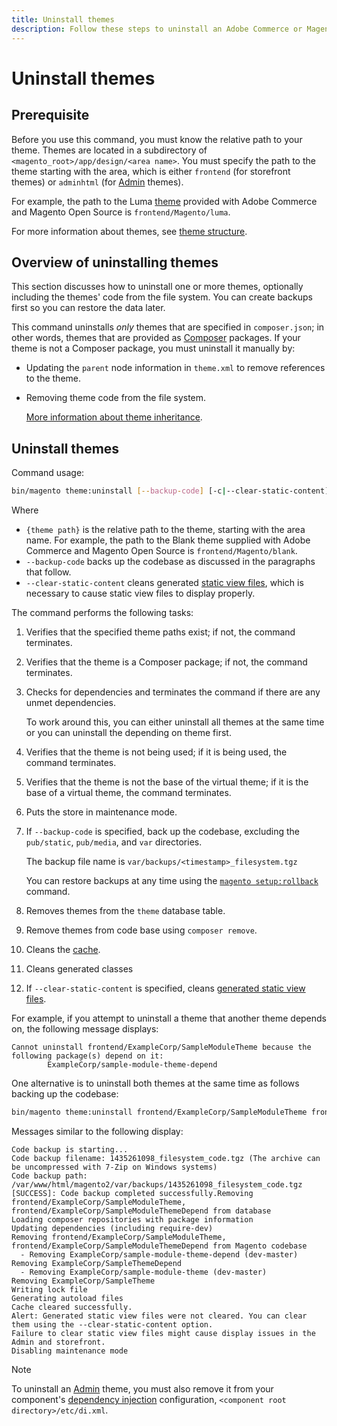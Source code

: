 ```yaml
---
title: Uninstall themes
description: Follow these steps to uninstall an Adobe Commerce or Magento Open Source theme.
---
```


# Uninstall themes

## Prerequisite

Before you use this command, you must know the relative path to your theme. Themes are located in a subdirectory of `<magento_root>/app/design/<area name>`. You must specify the path to the theme starting with the area, which is either `frontend` (for storefront themes) or `adminhtml` (for [Admin](https://glossary.magento.com/magento-admin) themes).

For example, the path to the Luma [theme](https://glossary.magento.com/theme) provided with Adobe Commerce and Magento Open Source is `frontend/Magento/luma`.

For more information about themes, see [theme structure](https://developer.adobe.com/commerce/frontend-core/guide/themes/structure/).

## Overview of uninstalling themes

This section discusses how to uninstall one or more themes, optionally including the themes' code from the file system. You can create backups first so you can restore the data later.

This command uninstalls *only* themes that are specified in `composer.json`; in other words, themes that are provided as [Composer](https://glossary.magento.com/composer) packages. If your theme is not a Composer package, you must uninstall it manually by:

*  Updating the `parent` node information in `theme.xml` to remove references to the theme.
*  Removing theme code from the file system.

   [More information about theme inheritance](https://developer.adobe.com/commerce/frontend-core/guide/themes/inheritance/).

## Uninstall themes

Command usage:

```bash
bin/magento theme:uninstall [--backup-code] [-c|--clear-static-content] {theme path} ... {theme path}
```

Where

*  `{theme path}` is the relative path to the theme, starting with the area name. For example, the path to the Blank theme supplied with Adobe Commerce and Magento Open Source is `frontend/Magento/blank`.
*  `--backup-code` backs up the codebase as discussed in the paragraphs that follow.
*  `--clear-static-content` cleans generated [static view files](../../configuration/cli/static-view-file-deployment.md), which is necessary to cause static view files to display properly.

The command performs the following tasks:

1. Verifies that the specified theme paths exist; if not, the command terminates.
1. Verifies that the theme is a Composer package; if not, the command terminates.
1. Checks for dependencies and terminates the command if there are any unmet dependencies.

   To work around this, you can either uninstall all themes at the same time or you can uninstall the depending on theme first.

1. Verifies that the theme is not being used; if it is being used, the command terminates.
1. Verifies that the theme is not the base of the virtual theme; if it is the base of a virtual theme, the command terminates.
1. Puts the store in maintenance mode.
1. If `--backup-code` is specified, back up the codebase, excluding the `pub/static`, `pub/media`, and `var` directories.

   The backup file name is `var/backups/<timestamp>_filesystem.tgz`

   You can restore backups at any time using the [`magento setup:rollback`](uninstall-modules.md#roll-back-the-file-system-database-or-media-files) command.

1. Removes themes from the `theme` database table.
1. Remove themes from code base using `composer remove`.
1. Cleans the [cache](https://glossary.magento.com/cache).
1. Cleans generated classes
1. If `--clear-static-content` is specified, cleans [generated static view files](../../configuration/cli/static-view-file-deployment.md).

For example, if you attempt to uninstall a theme that another theme depends on, the following message displays:

```terminal
Cannot uninstall frontend/ExampleCorp/SampleModuleTheme because the following package(s) depend on it:
        ExampleCorp/sample-module-theme-depend
```

One alternative is to uninstall both themes at the same time as follows backing up the codebase:

```bash
bin/magento theme:uninstall frontend/ExampleCorp/SampleModuleTheme frontend/ExampleCorp/SampleModuleThemeDepend --backup-code
```

Messages similar to the following display:

```terminal
Code backup is starting...
Code backup filename: 1435261098_filesystem_code.tgz (The archive can be uncompressed with 7-Zip on Windows systems)
Code backup path: /var/www/html/magento2/var/backups/1435261098_filesystem_code.tgz
[SUCCESS]: Code backup completed successfully.Removing frontend/ExampleCorp/SampleModuleTheme, frontend/ExampleCorp/SampleModuleThemeDepend from database
Loading composer repositories with package information
Updating dependencies (including require-dev)
Removing frontend/ExampleCorp/SampleModuleTheme, frontend/ExampleCorp/SampleModuleThemeDepend from Magento codebase
  - Removing ExampleCorp/sample-module-theme-depend (dev-master)
Removing ExampleCorp/SampleThemeDepend
  - Removing ExampleCorp/sample-module-theme (dev-master)
Removing ExampleCorp/SampleTheme
Writing lock file
Generating autoload files
Cache cleared successfully.
Alert: Generated static view files were not cleared. You can clear them using the --clear-static-content option.
Failure to clear static view files might cause display issues in the Admin and storefront.
Disabling maintenance mode
```

>[!NOTE]
>
>To uninstall an [Admin](https://glossary.magento.com/admin) theme, you must also remove it from your component's [dependency injection](https://glossary.magento.com/dependency-injection) configuration, `<component root directory>/etc/di.xml`.

